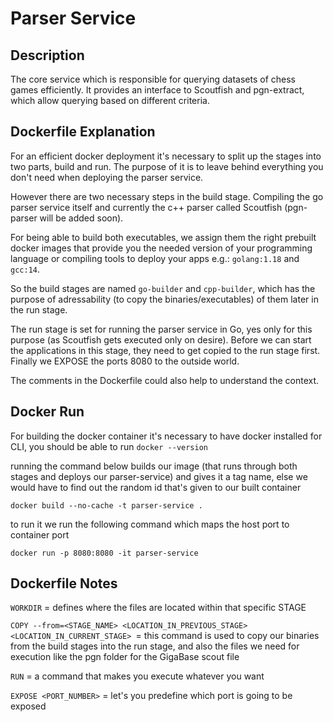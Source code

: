 # Parser Service
## Description
The core service which is responsible for querying datasets of chess games efficiently. It provides an interface to Scoutfish and pgn-extract, which allow querying based on different criteria.

## Dockerfile Explanation

For an efficient docker deployment it's necessary to split up the stages into two parts, build and run. The purpose of it is to leave behind everything you don't need when deploying the parser service. 

However there are two necessary steps in the build stage. Compiling the go parser service itself and currently the c++ parser called Scoutfish (pgn-parser will be added soon).

For being able to build both executables, we assign them the right prebuilt docker images that provide you the needed version of your programming language or compiling tools to deploy your apps e.g.: `golang:1.18` and `gcc:14`.

So the build stages are named `go-builder` and `cpp-builder`, which has the purpose of adressability (to copy the binaries/executables) of them later in the run stage.

The run stage is set for running the parser service in Go, yes only for this purpose (as Scoutfish gets executed only on desire). Before we can start the applications in this stage, they need to get copied to the run stage first. Finally we EXPOSE the ports 8080 to the outside world.

The comments in the Dockerfile could also help to understand the context.

## Docker Run
For building the docker container it's necessary to have docker installed for CLI, you should be able to run ```docker --version```

running the command below builds our image (that runs through both stages and deploys our parser-service) and gives it a tag name, else we would have to find out the random id that's given to our built container 

`docker build --no-cache -t parser-service .`

to run it we run the following command which maps the host port to container port

`docker run -p 8080:8080 -it parser-service`



## Dockerfile Notes

`WORKDIR` = defines where the files are located within that specific STAGE

`COPY --from=<STAGE_NAME> <LOCATION_IN_PREVIOUS_STAGE> <LOCATION_IN_CURRENT_STAGE> `= this command is used to copy our binaries from the build stages into the run stage, and also the files we need for execution like the pgn folder for the GigaBase scout file

`RUN` = a command that makes you execute whatever you want 

`EXPOSE <PORT_NUMBER>` = let's you predefine which port is going to be exposed 